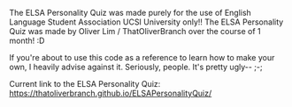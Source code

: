 The ELSA Personality Quiz was made purely for the use of  English Language Student Association UCSI University only!!
The ELSA Personality Quiz was made by Oliver Lim / ThatOliverBranch over the course of 1 month! :D

If you're about to use this code as a reference to learn how to make your own, I heavily advise against it.
Seriously, people. It's pretty ugly-- ;-;

Current link to the ELSA Personality Quiz: https://thatoliverbranch.github.io/ELSAPersonalityQuiz/
